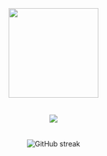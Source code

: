 <div align="center">

<div>
    <a href="https://github.com/gelbh">
      <img src="https://github-readme-stats.vercel.app/api?username=gelbh&hide_border=true&include_all_commits=true&count_private=true&show_icons=true&theme=transparent&custom_title=GitHub+Activity" height="180" />
    </a>
    <br />
    <br />
    <br />
    <a href="https://github.com/gelbh">
      <img src="https://github-readme-stats.vercel.app/api/top-langs/?username=gelbh&hide_border=true&include_all_commits=true&count_private=true&show_icons=true&theme=transparent&layout=compact&langs_count=6&card_width=495" />
    </a>
  </div>
<br/>
<br/>
<img src="https://github-readme-streak-stats.herokuapp.com/?user=gelbh&theme=transparent&hide_border=true&card_width=600" alt="GitHub streak" />

</div>
